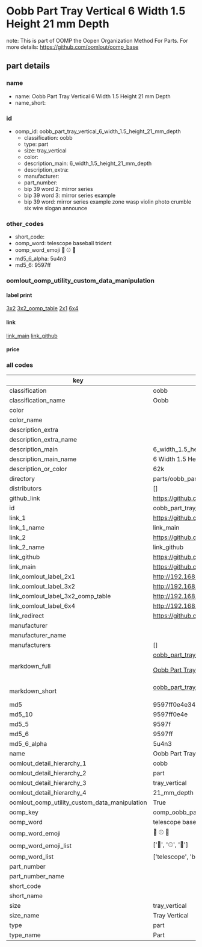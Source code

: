# Oobb Part Tray Vertical 6 Width 1.5 Height 21 mm Depth  

note: This is part of OOMP the Oopen Organization Method For Parts. For more details: https://github.com/oomlout/oomp_base

##  part details
  







### name
* name: Oobb Part Tray Vertical 6 Width 1.5 Height 21 mm Depth
* name_short: 
### id
* oomp_id: oobb_part_tray_vertical_6_width_1.5_height_21_mm_depth
  * classification: oobb
  * type: part
  * size: tray_vertical
  * color: 
  * description_main: 6_width_1.5_height_21_mm_depth
  * description_extra: 
  * manufacturer: 
  * part_number: 
  * bip 39 word 2: mirror series
  * bip 39 word 3: mirror series example
  * bip 39 word: mirror series example zone wasp violin photo crumble six wire slogan announce

### other_codes
* short_code: 
* oomp_word: telescope baseball trident
* oomp_word_emoji :telescope: :baseball: :trident:
* md5_6_alpha: 5u4n3
* md5_6: 9597ff






### oomlout_oomp_utility_custom_data_manipulation
#### label print
[3x2](http://192.168.1.245:1112/?label=oomp%205u4n3)
[3x2_oomp_table](http://192.168.1.108:1112/?label=oomp%205u4n3)
[2x1](http://192.168.1.242:1112/?label=oomp%205u4n3)
[6x4](http://192.168.1.55:1112/?label=oomp%205u4n3)    

#### link

[link_main](https://github.com/oomlout/oomlout_oomp_version_1_messy/tree/main/parts/oobb_part_tray_vertical_6_width_1.5_height_21_mm_depth) [link_github](https://github.com/oomlout/oomlout_oomp_version_1_messy/tree/main/parts/oobb_part_tray_vertical_6_width_1.5_height_21_mm_depth)                             

#### price







### all codes 
| key | value |  
| --- | --- |  
| classification | oobb |  
| classification_name | Oobb |  
| color |  |  
| color_name |  |  
| description_extra |  |  
| description_extra_name |  |  
| description_main | 6_width_1.5_height_21_mm_depth |  
| description_main_name | 6 Width 1.5 Height 21 mm Depth |  
| description_or_color | 62k |  
| directory | parts/oobb_part_tray_vertical_6_width_1.5_height_21_mm_depth |  
| distributors | [] |  
| github_link | https://github.com/oomlout/oomlout_oomp_part_src/tree/main/parts/oobb_part_tray_vertical_6_width_1.5_height_21_mm_depth |  
| id | oobb_part_tray_vertical_6_width_1.5_height_21_mm_depth |  
| link_1 | https://github.com/oomlout/oomlout_oomp_version_1_messy/tree/main/parts/oobb_part_tray_vertical_6_width_1.5_height_21_mm_depth |  
| link_1_name | link_main |  
| link_2 | https://github.com/oomlout/oomlout_oomp_version_1_messy/tree/main/parts/oobb_part_tray_vertical_6_width_1.5_height_21_mm_depth |  
| link_2_name | link_github |  
| link_github | https://github.com/oomlout/oomlout_oomp_version_1_messy/tree/main/parts/oobb_part_tray_vertical_6_width_1.5_height_21_mm_depth |  
| link_main | https://github.com/oomlout/oomlout_oomp_version_1_messy/tree/main/parts/oobb_part_tray_vertical_6_width_1.5_height_21_mm_depth |  
| link_oomlout_label_2x1 | http://192.168.1.242:1112/?label=oomp%205u4n3 |  
| link_oomlout_label_3x2 | http://192.168.1.245:1112/?label=oomp%205u4n3 |  
| link_oomlout_label_3x2_oomp_table | http://192.168.1.108:1112/?label=oomp%205u4n3 |  
| link_oomlout_label_6x4 | http://192.168.1.55:1112/?label=oomp%205u4n3 |  
| link_redirect | https://github.com/oomlout/oomlout_oomp_version_1_messy/tree/main/parts/oobb_part_tray_vertical_6_width_1.5_height_21_mm_depth |  
| manufacturer |  |  
| manufacturer_name |  |  
| manufacturers | [] |  
| markdown_full | [oobb_part_tray_vertical_6_width_1.5_height_21_mm_depth](none)<br>[](none)<br>[Oobb Part Tray Vertical 6 Width 1.5 Height 21 Mm Depth](none)<br><br> |  
| markdown_short | [oobb_part_tray_vertical_6_width_1.5_height_21_mm_depth](none)<br><br> |  
| md5 | 9597ff0e4e34d477d17bcffc9cf1046c |  
| md5_10 | 9597ff0e4e |  
| md5_5 | 9597f |  
| md5_6 | 9597ff |  
| md5_6_alpha | 5u4n3 |  
| name | Oobb Part Tray Vertical 6 Width 1.5 Height 21 mm Depth |  
| oomlout_detail_hierarchy_1 | oobb |  
| oomlout_detail_hierarchy_2 | part |  
| oomlout_detail_hierarchy_3 | tray_vertical |  
| oomlout_detail_hierarchy_4 | 21_mm_depth |  
| oomlout_oomp_utility_custom_data_manipulation | True |  
| oomp_key | oomp_oobb_part_tray_vertical_6_width_1.5_height_21_mm_depth |  
| oomp_word | telescope baseball trident |  
| oomp_word_emoji | :telescope: :baseball: :trident: |  
| oomp_word_emoji_list | [':telescope:', ':baseball:', ':trident:'] |  
| oomp_word_list | ['telescope', 'baseball', 'trident'] |  
| part_number |  |  
| part_number_name |  |  
| short_code |  |  
| short_name |  |  
| size | tray_vertical |  
| size_name | Tray Vertical |  
| type | part |  
| type_name | Part |  
